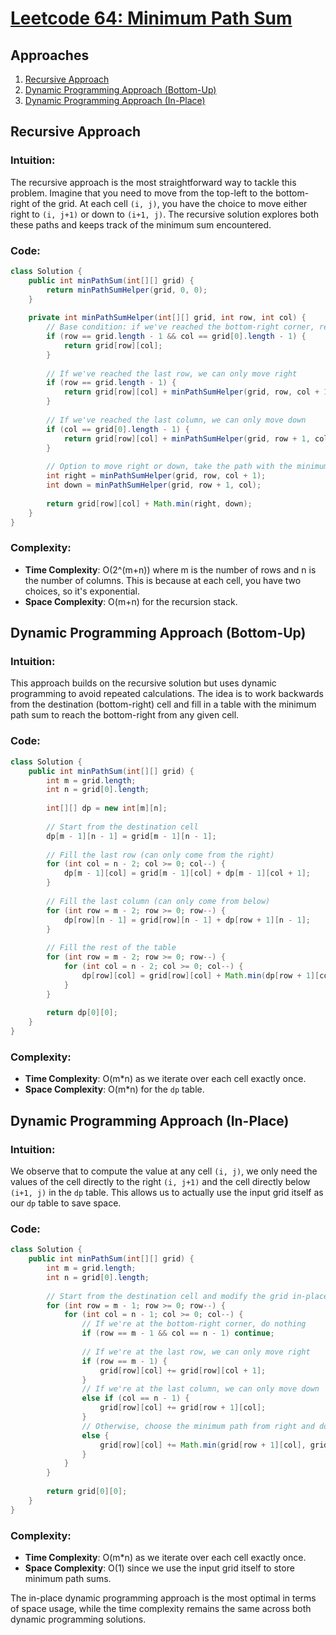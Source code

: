 # [Leetcode 64: Minimum Path Sum](https://leetcode.com/problems/minimum-path-sum/)

## Approaches
1. [Recursive Approach](#recursive-approach)
2. [Dynamic Programming Approach (Bottom-Up)](#dynamic-programming-approach-bottom-up)
3. [Dynamic Programming Approach (In-Place)](#dynamic-programming-approach-in-place)

## Recursive Approach

### Intuition:
The recursive approach is the most straightforward way to tackle this problem. Imagine that you need to move from the top-left to the bottom-right of the grid. At each cell `(i, j)`, you have the choice to move either right to `(i, j+1)` or down to `(i+1, j)`. The recursive solution explores both these paths and keeps track of the minimum sum encountered.

### Code:
```java
class Solution {
    public int minPathSum(int[][] grid) {
        return minPathSumHelper(grid, 0, 0);
    }
    
    private int minPathSumHelper(int[][] grid, int row, int col) {
        // Base condition: if we've reached the bottom-right corner, return its value
        if (row == grid.length - 1 && col == grid[0].length - 1) {
            return grid[row][col];
        }
        
        // If we've reached the last row, we can only move right
        if (row == grid.length - 1) {
            return grid[row][col] + minPathSumHelper(grid, row, col + 1);
        }
        
        // If we've reached the last column, we can only move down
        if (col == grid[0].length - 1) {
            return grid[row][col] + minPathSumHelper(grid, row + 1, col);
        }
        
        // Option to move right or down, take the path with the minimum sum
        int right = minPathSumHelper(grid, row, col + 1);
        int down = minPathSumHelper(grid, row + 1, col);
        
        return grid[row][col] + Math.min(right, down);
    }
}
```

### Complexity:
- **Time Complexity**: O(2^(m+n)) where m is the number of rows and n is the number of columns. This is because at each cell, you have two choices, so it's exponential.
- **Space Complexity**: O(m+n) for the recursion stack.

## Dynamic Programming Approach (Bottom-Up)

### Intuition:
This approach builds on the recursive solution but uses dynamic programming to avoid repeated calculations. The idea is to work backwards from the destination (bottom-right) cell and fill in a table with the minimum path sum to reach the bottom-right from any given cell.

### Code:
```java
class Solution {
    public int minPathSum(int[][] grid) {
        int m = grid.length;
        int n = grid[0].length;
        
        int[][] dp = new int[m][n];
        
        // Start from the destination cell
        dp[m - 1][n - 1] = grid[m - 1][n - 1];
        
        // Fill the last row (can only come from the right)
        for (int col = n - 2; col >= 0; col--) {
            dp[m - 1][col] = grid[m - 1][col] + dp[m - 1][col + 1];
        }
        
        // Fill the last column (can only come from below)
        for (int row = m - 2; row >= 0; row--) {
            dp[row][n - 1] = grid[row][n - 1] + dp[row + 1][n - 1];
        }
        
        // Fill the rest of the table
        for (int row = m - 2; row >= 0; row--) {
            for (int col = n - 2; col >= 0; col--) {
                dp[row][col] = grid[row][col] + Math.min(dp[row + 1][col], dp[row][col + 1]);
            }
        }
        
        return dp[0][0];
    }
}
```

### Complexity:
- **Time Complexity**: O(m*n) as we iterate over each cell exactly once.
- **Space Complexity**: O(m*n) for the `dp` table.

## Dynamic Programming Approach (In-Place)

### Intuition:
We observe that to compute the value at any cell `(i, j)`, we only need the values of the cell directly to the right `(i, j+1)` and the cell directly below `(i+1, j)` in the `dp` table. This allows us to actually use the input grid itself as our `dp` table to save space.

### Code:
```java
class Solution {
    public int minPathSum(int[][] grid) {
        int m = grid.length;
        int n = grid[0].length;
        
        // Start from the destination cell and modify the grid in-place
        for (int row = m - 1; row >= 0; row--) {
            for (int col = n - 1; col >= 0; col--) {
                // If we're at the bottom-right corner, do nothing
                if (row == m - 1 && col == n - 1) continue;
                
                // If we're at the last row, we can only move right
                if (row == m - 1) {
                    grid[row][col] += grid[row][col + 1];
                }
                // If we're at the last column, we can only move down
                else if (col == n - 1) {
                    grid[row][col] += grid[row + 1][col];
                }
                // Otherwise, choose the minimum path from right and down
                else {
                    grid[row][col] += Math.min(grid[row + 1][col], grid[row][col + 1]);
                }
            }
        }
        
        return grid[0][0];
    }
}
```

### Complexity:
- **Time Complexity**: O(m*n) as we iterate over each cell exactly once.
- **Space Complexity**: O(1) since we use the input grid itself to store minimum path sums.

The in-place dynamic programming approach is the most optimal in terms of space usage, while the time complexity remains the same across both dynamic programming solutions.

